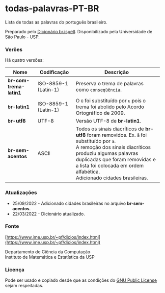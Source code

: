 # todas-palavras-PT-BR

Lista de todas as palavras do português brasileiro.

Preparado pelo [Dicionário br.ispell](https://www.ime.usp.br/~ueda/br.ispell/). Disponibilizado pela Universidade de São Paulo - USP.

### Verões

Há quatro versões:

| Nome                    | Codificação           | Descrição                                        
| ----------------------- | --------------------- | ---
| **br-com-trema-latin1** | ISO-8859-1 (Latin-1)  | Preserva o trema de palavras como ```conseqüência```.
| **br-latin1**           | ISO-8859-1 (Latin-1)  | O ```ü``` foi substituído por ```u``` pois o trema foi abolido pelo Acordo Ortográfico de 2009.
| **br-utf8**             | UTF-8                 | Versão UTF-8 de **br-latin1**.
| **br-sem-acentos**      | ASCII                 | Todos os sinais diacríticos de **br-utf8** foram removidos. Ex. ```ã``` foi substituído por ```a```.<br> A remoção dos sinais diacríticos produziu algumas palavras duplicadas que foram removidas e a lista foi colocada em ordem alfabética.<br> Adicionado cidades brasileiras.

### Atualizações

* 25/09/2022 - Adicionado cidades brasileiras no arquivo **br-sem-acentos**.
* 22/03/2022 - Dicionário atualizado.

### Fonte

[https://www.ime.usp.br/~pf/dicios/index.html](https://www.ime.usp.br/~pf/dicios/index.html)

Departamento de Ciência da Computação<br>
Instituto de Matemática e Estatística da USP 

### Licença

Pode ser usado e copiado desde que as condições do [GNU Public License](https://www.ime.usp.br/~ueda/br.ispell/gpl) sejam respeitadas.

